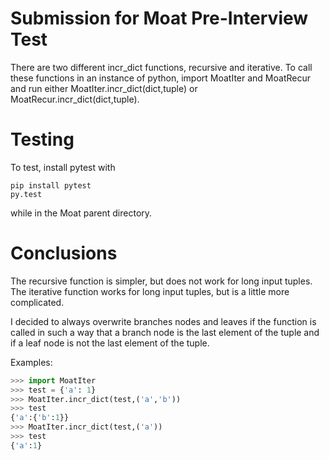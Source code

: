 Submission for Moat Pre-Interview Test
====

There are two different incr\_dict functions, recursive and iterative.  To call these functions in an instance of python, import MoatIter and MoatRecur and run either MoatIter.incr\_dict(dict,tuple) or MoatRecur.incr\_dict(dict,tuple).

Testing
====

To test, install pytest with 

```
pip install pytest
py.test
``` 

while in the Moat parent directory.

Conclusions
====

The recursive function is simpler, but does not work for long input tuples.  The iterative function works for long input tuples, but is a little more complicated.

I decided to always overwrite branches nodes and leaves if the function is called in such a way that a branch node is the last element of the tuple and if a leaf node is not the last element of the tuple.

Examples:

```python
>>> import MoatIter
>>> test = {'a': 1}
>>> MoatIter.incr_dict(test,('a','b'))
>>> test
{'a':{'b':1}}
>>> MoatIter.incr_dict(test,('a'))
>>> test
{'a':1}
```
